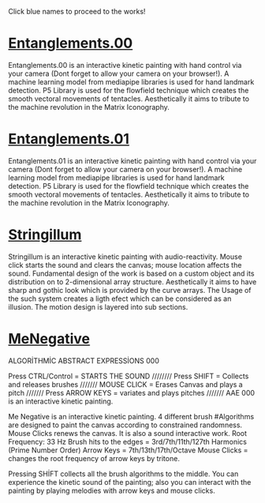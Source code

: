 Click blue names to proceed to the works!

 # [Entanglements.00](https://keremaltaylar.github.io/Entanglements.00/) 
  
  Entanglements.00 is an interactive kinetic painting with hand control via your camera (Dont forget to allow your camera on your browser!). A machine learning model from mediapipe libraries is used for hand landmark detection. P5 Library is used for the flowfield technique which creates the smooth vectoral movements of tentacles. Aesthetically it aims to tribute to the machine revolution in the Matrix Iconography.

 # [Entanglements.01](https://keremaltaylar.github.io/Entanglements.01/) 

Entanglements.01 is an interactive kinetic painting with hand control via your camera (Dont forget to allow your camera on your browser!). A machine learning model from mediapipe libraries is used for hand landmark detection. P5 Library is used for the flowfield technique which creates the smooth vectoral movements of tentacles. Aesthetically it aims to tribute to the machine revolution in the Matrix Iconography.

 # [Stringillum](https://keremaltaylar.github.io/Stringillum/) 
  
  Stringillum is an interactive kinetic painting with audio-reactivity. Mouse click starts the sound and clears the canvas; mouse location affects the sound.  Fundamental design of the work is based on a custom object and its distribution on to  2-dimensional array structure. Aesthetically it aims to have sharp and gothic look which is provided by the curve arrays. The Usage of the such system creates a ligth efect which can be considered as an illusion. The motion design is layered into sub sections. 
  
 # [MeNegative](https://keremaltaylar.github.io/MeNegative/)

ALGORİTHMİC ABSTRACT EXPRESSİONS 000

Press CTRL/Control = STARTS THE SOUND //////// Press SHIFT = Collects and releases brushes /////// MOUSE CLICK = Erases Canvas and plays a pitch /////// Press ARROW KEYS = variates and plays pitches  /////// AAE 000 is an interactive kinetic painting.

Me Negative is an interactive kinetic painting. 4 different brush #Algorithms  are designed to paint the canvas according to constrained randomness.  Mouse Clicks renews the canvas. It is also a sound interactive work. 
Root Frequency: 33 Hz
Brush hits to the edges = 3rd/7th/11th/127th Harmonics (Prime Number Order)
Arrow Keys = 7th/13th/17th/Octave
Mouse Clicks = changes the root frequency of arrow keys by tritone. 

Pressing SHİFT collects all the brush algorithms to the middle. You can experience the kinetic sound of the painting; also you can interact with the painting by playing melodies with arrow keys and mouse clicks.
  
